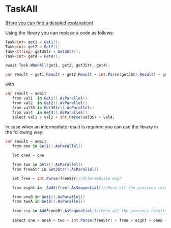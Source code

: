 # TaskAll

([Here you can find a detailed explanation](https://habr.com/ru/post/349352/))

 Using the library you can replace a code as follows:
 ```Cs
Task<int> get1 = Get1();
Task<int> get2 = Get2();
Task<string> get3Str = Get3Str();
Task<int> get4 = Get4();

await Task.WhenAll(get1, get2, get3Str, get4);

var result = get1.Result + get2.Result + int.Parse(get3Str.Result) + get4.Result;
 ```

 with
 ```Cs
 var result = await
    from val1  in Get1().AsParallel()
    from val2  in Get2().AsParallel()
    from val3S in Get3Str().AsParallel()
    from val4  in Get4().AsParallel()
    select val1 + val2 + int.Parse(val3S) + val4;
 ```

In case when an intermediate result is required you can use the library in the following way:

 ```Cs
var result = await
    from one in Get1().AsParallel()

    let oneA = one

    from two in Get2().AsParallel()
    from freeStr in Get3Str().AsParallel()

    let free = int.Parse(freeStr)//Intermediate expr 

    from eight in  Add5(free).AsSequential()//Here all the previous results can be used

    from oneB in Get1().AsParallel()
    from twoA in Get2().AsParallel()
    
    from six in Add5(oneB).AsSequential()//Here all the previous results can be used 
    
    select one + oneA + two + int.Parse(freeStr) + free + eight + oneB + twoA + six;
 ```
